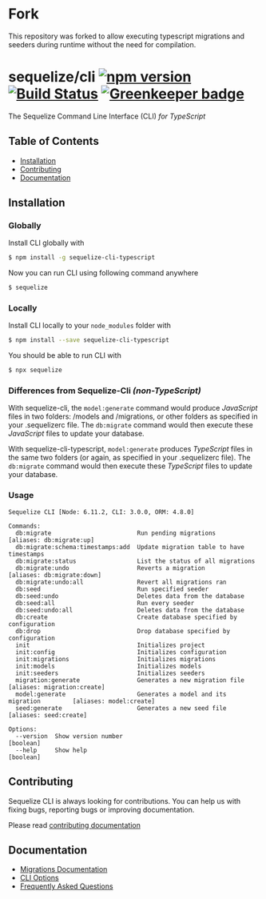 # Fork

This repository was forked to allow executing typescript migrations and seeders during runtime without the need for compilation.

# sequelize/cli [![npm version](https://badge.fury.io/js/sequelize-cli.svg)](https://badge.fury.io/js/sequelize-cli) [![Build Status](https://travis-ci.org/sequelize/cli.svg?branch=master)](https://travis-ci.org/sequelize/cli) [![Greenkeeper badge](https://badges.greenkeeper.io/sequelize/cli.svg)](https://greenkeeper.io/)

The Sequelize Command Line Interface (CLI) _for TypeScript_

## Table of Contents
- [Installation](#installation)
- [Contributing](#contributing)
- [Documentation](#documentation)

## Installation

### Globally
Install CLI globally with

```bash
$ npm install -g sequelize-cli-typescript
```

Now you can run CLI using following command anywhere

```bash
$ sequelize
```

### Locally
Install CLI locally to your `node_modules` folder with

```bash
$ npm install --save sequelize-cli-typescript
```

You should be able to run CLI with

```bash
$ npx sequelize
```

### Differences from Sequelize-Cli _(non-TypeScript)_

With sequelize-cli, the ```model:generate``` command would produce _JavaScript_ files in two folders:
/models and /migrations, or other folders as specified in your .sequelizerc file.  The ```db:migrate```
command would then execute these _JavaScript_ files to update your database.

With sequelize-cli-typescript, ```model:generate``` produces _TypeScript_ files in the same two folders
(or again, as specified in your .sequelizerc file).  The ```db:migrate```
command would then execute these _TypeScript_ files to update your database.


### Usage
```
Sequelize CLI [Node: 6.11.2, CLI: 3.0.0, ORM: 4.8.0]

Commands:
  db:migrate                        Run pending migrations                      [aliases: db:migrate:up]
  db:migrate:schema:timestamps:add  Update migration table to have timestamps
  db:migrate:status                 List the status of all migrations
  db:migrate:undo                   Reverts a migration                         [aliases: db:migrate:down]
  db:migrate:undo:all               Revert all migrations ran
  db:seed                           Run specified seeder
  db:seed:undo                      Deletes data from the database
  db:seed:all                       Run every seeder
  db:seed:undo:all                  Deletes data from the database
  db:create                         Create database specified by configuration
  db:drop                           Drop database specified by configuration
  init                              Initializes project
  init:config                       Initializes configuration
  init:migrations                   Initializes migrations
  init:models                       Initializes models
  init:seeders                      Initializes seeders
  migration:generate                Generates a new migration file              [aliases: migration:create]
  model:generate                    Generates a model and its migration         [aliases: model:create]
  seed:generate                     Generates a new seed file                   [aliases: seed:create]

Options:
  --version  Show version number                                                [boolean]
  --help     Show help                                                          [boolean]
```

## Contributing

Sequelize CLI is always looking for contributions. You can help us with fixing bugs, reporting bugs or improving documentation.

Please read [contributing documentation](CONTRIBUTING.md)

## Documentation

- [Migrations Documentation](http://docs.sequelizejs.com/manual/tutorial/migrations.html)
- [CLI Options](docs/README.md)
- [Frequently Asked Questions](docs/FAQ.md)
